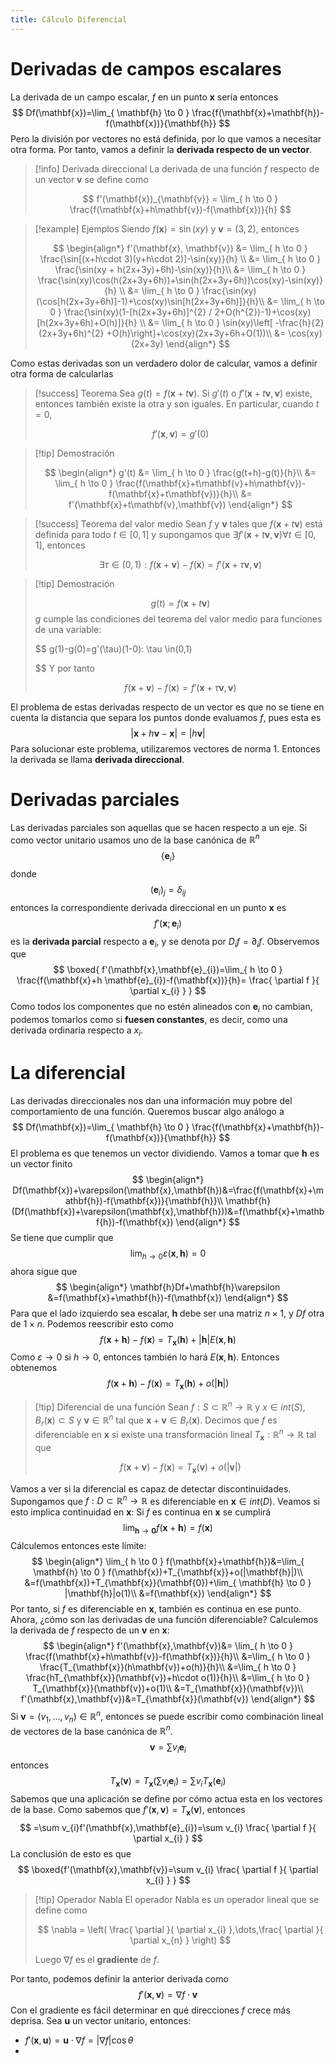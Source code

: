 ```yaml
---
title: Cálculo Diferencial
---
```

# Derivadas de campos escalares
La derivada de un campo escalar, $f$ en un punto $\mathbf{x}$ sería entonces
$$
Df(\mathbf{x})=\lim_{ \mathbf{h} \to 0 } \frac{f(\mathbf{x}+\mathbf{h})-f(\mathbf{x})}{\mathbf{h}} 
$$
Pero la división por vectores no está definida, por lo que vamos a necesitar otra forma.
Por tanto, vamos a definir la **derivada respecto de un vector**.

> [!info] Derivada direccional
> La derivada de una función $f$ respecto de un vector $\mathbf{v}$ se define como
> 
> $$
> f'(\mathbf{x})_{\mathbf{v}} = \lim_{ h \to 0 } \frac{f(\mathbf{x}+h\mathbf{v})-f(\mathbf{x})}{h} 
> $$

> [!example] Ejemplos
> Siendo $f(\mathbf{x})=\sin(xy)$ y $\mathbf{v}=(3,2)$, entonces
> 
> $$
> \begin{align*}
> f'(\mathbf{x}, \mathbf{v}) &= \lim_{ h \to 0 } \frac{\sin[(x+h\cdot 3)(y+h\cdot 2)]-\sin(xy)}{h} \\
> &= \lim_{ h \to 0 } \frac{\sin(xy + h(2x+3y)+6h)-\sin(xy)}{h}\\
> &= \lim_{ h \to 0 } \frac{\sin(xy)\cos(h(2x+3y+6h))+\sin(h(2x+3y+6h))\cos(xy)-\sin(xy)}{h} \\
> &= \lim_{ h \to 0 } \frac{\sin(xy)(\cos[h(2x+3y+6h)]-1)+\cos(xy)\sin[h(2x+3y+6h)]}{h}\\
> &= \lim_{ h \to 0 } \frac{\sin(xy)(1-[h(2x+3y+6h)]^{2} / 2+O(h^{2})-1)+\cos(xy)[h(2x+3y+6h)+O(h)]}{h} \\
> &= \lim_{ h \to 0 } \sin(xy)\left[ -\frac{h}{2}(2x+3y+6h)^{2} +O(h)\right]+\cos(xy)(2x+3y+6h+O(1))\\
> &= \cos(xy)(2x+3y)
> \end{align*}
> $$

Como estas derivadas son un verdadero dolor de calcular, vamos a definir otra forma de calcularlas

> [!success] Teorema
> Sea $g(t)=f(\mathbf{x}+t\mathbf{v})$. Si $g'(t)$ o $f'(\mathbf{x}+t\mathbf{v}, \mathbf{v})$ existe, entonces también existe la otra y son iguales. En particular, cuando $t=0$,
> 
> $$
> f'(\mathbf{x},\mathbf{v})=g'(0)
> $$

> [!tip] Demostración
> 
> $$
> \begin{align*}
> g'(t) &= \lim_{ h \to 0 } \frac{g(t+h)-g(t)}{h}\\
> &= \lim_{ h \to 0 } \frac{f(\mathbf{x}+t\mathbf{v}+h\mathbf{v})-f(\mathbf{x}+t\mathbf{v})}{h}\\
> &= f'(\mathbf{x}+t\mathbf{v},\mathbf{v})
> \end{align*}
> $$

> [!success] Teorema del valor medio
> Sean $f$ y $\mathbf{v}$ tales que $f(\mathbf{x}+t\mathbf{v})$ está definida para todo $t\in [0,1]$ y supongamos que $\exists f'(\mathbf{x}+t\mathbf{v},\mathbf{v}) \forall t\in [0,1]$, entonces
> 
> $$
> \exists \tau \in(0,1):f(\mathbf{x}+\mathbf{v})-f(\mathbf{x})=f'(\mathbf{x}+\tau \mathbf{v},\mathbf{v})
> $$
> 

 > [!tip] Demostración
 > 
 > $$
> g(t)=f(\mathbf{x}+t\mathbf{v})
> $$
> $g$ cumple las condiciones del teorema del valor medio para funciones de una variable:
> 
> $$
> g(1)-g(0)=g'(\tau)(1-0): \tau \in(0,1)
> 
> $$
> Y por tanto
> 
> $$
> f(\mathbf{x}+\mathbf{v})-f(\mathbf{x})=f'(\mathbf{x}+\tau \mathbf{v},\mathbf{v})
> $$

El problema de estas derivadas respecto de un vector es que no se tiene en cuenta la distancia que separa los puntos donde evaluamos $f$, pues esta es
$$
\lvert \mathbf{x}+h\mathbf{v}-\mathbf{x} \rvert =\lvert h\mathbf{v} \rvert 
$$
Para solucionar este problema, utilizaremos vectores de norma $1$. Entonces la derivada se llama **derivada direccional**.

# Derivadas parciales
Las derivadas parciales son aquellas que se hacen respecto a un eje. Si como vector unitario usamos uno de la base canónica de $\mathbb{R}^{n}$
$$
\{ \mathbf{e}_{i} \}
$$
donde
$$
(\mathbf{e}_{i})_{j}=\delta_{ij}
$$
entonces la correspondiente derivada direccional en un punto $\mathbf{x}$ es
$$
f'(\mathbf{x};\mathbf{e}_{i})
$$
es la **derivada parcial** respecto a $\mathbf{e}_{i}$, y se denota por $D_{i}f=\partial_{i}f$.
Observemos que
$$
\boxed{
f'(\mathbf{x},\mathbf{e}_{i})=\lim_{ h \to 0 } \frac{f(\mathbf{x}+h \mathbf{e}_{i})-f(\mathbf{x})}{h}= \frac{ \partial f }{ \partial x_{i} } 
}
$$
Como todos los componentes que no estén alineados con $\mathbf{e}_{i}$ no cambian, podemos tomarlos como si **fuesen constantes**, es decir, como una derivada ordinaria respecto a $x_{i}$.
# La diferencial
Las derivadas direccionales nos dan una información muy pobre del comportamiento de una función. Queremos buscar algo análogo a
$$
Df(\mathbf{x})=\lim_{ \mathbf{h} \to 0 } \frac{f(\mathbf{x}+\mathbf{h})-f(\mathbf{x})}{\mathbf{h}} 
$$
El problema es que tenemos un vector dividiendo. Vamos a tomar que $\mathbf{h}$ es un vector finito
$$
\begin{align*}
Df(\mathbf{x})+\varepsilon(\mathbf{x},\mathbf{h})&=\frac{f(\mathbf{x}+\mathbf{h})-f(\mathbf{x})}{\mathbf{h}}\\
\mathbf{h}(Df(\mathbf{x})+\varepsilon(\mathbf{x},\mathbf{h}))&=f(\mathbf{x}+\mathbf{h})-f(\mathbf{x})
\end{align*}
$$
Se tiene que cumplir que
$$
\lim_{ h \to 0 } \varepsilon(\mathbf{x},\mathbf{h})=0 
$$
ahora sigue que
$$
\begin{align*}
\mathbf{h}Df+\mathbf{h}\varepsilon &=f(\mathbf{x}+\mathbf{h})-f(\mathbf{x})
\end{align*}
$$
Para que el lado izquierdo sea escalar, $\mathbf{h}$ debe ser una matriz $n\times 1$, y $Df$ otra de $1\times n$. Podemos reescribir esto como
$$
f(\mathbf{x}+\mathbf{h})-f(\mathbf{x})=T_{\mathbf{x}}(\mathbf{h})+|\mathbf{h}|E(\mathbf{x},\mathbf{h})
$$
Como $\varepsilon\to {0}$ si $h\to 0$, entonces también lo hará $E(\mathbf{x},\mathbf{h})$. Entonces obtenemos
$$
f(\mathbf{x}+\mathbf{h})-f(\mathbf{x})=T_{\mathbf{x}}(\mathbf{h})+o(|\mathbf{h}|)
$$

> [!tip] Diferencial de una función
> Sean $f:S\subset \mathbb{R}^n\to \mathbb{R}$ y $x \in int(S)$, $B_{r}(\mathbf{x})\subset S$ y $\mathbf{v}\in \mathbb{R}^{n}$ tal que $\mathbf{x}+\mathbf{v}\in B_{r}(\mathbf{x})$.
> Decimos que $f$ es diferenciable en $\mathbf{x}$ si existe una transformación lineal $T_{\mathbf{x}}:\mathbb{R}^{n}\to \mathbb{R}$ tal que
> 
> $$
> f(\mathbf{x}+\mathbf{v})-f(\mathbf{x})=T_{\mathbf{x}}(\mathbf{v})+o(|\mathbf{v}|)
> $$

Vamos a ver si la diferencial es capaz de detectar discontinuidades.
Supongamos que $f:D\subset \mathbb{R}^n\to \mathbb{R}$ es diferenciable en $\mathbf{x}\in int(D)$. Veamos si esto implica continuidad en $\mathbf{x}$:
Si $f$ es continua en $\mathbf{x}$ se cumplirá
$$
\lim_{ \mathbf{h} \to \mathbf{0} } f(\mathbf{x}+\mathbf{h})=f(\mathbf{x})
$$
Cálculemos entonces este límite:
$$
\begin{align*}
\lim_{ h \to 0 } f(\mathbf{x}+\mathbf{h})&=\lim_{ \mathbf{h} \to 0 } f(\mathbf{x})+T_{\mathbf{x}}+o(|\mathbf{h}|)\\
&=f(\mathbf{x})+T_{\mathbf{x}}(\mathbf{0})+\lim_{ \mathbf{h} \to 0 } |\mathbf{h}|o(1)\\
&=f(\mathbf{x})
\end{align*}
$$
Por tanto, si $f$ es diferenciable en $\mathbf{x}$, también es continua en ese punto.
Ahora, ¿cómo son las derivadas de una función diferenciable?
Calculemos la derivada de $f$ respecto de un $\mathbf{v}$ en $\mathbf{x}$:
$$
\begin{align*}
f'(\mathbf{x},\mathbf{v})&= \lim_{ h \to 0 } \frac{f(\mathbf{x}+h\mathbf{v})-f(\mathbf{x})}{h}\\
&=\lim_{ h \to 0 } \frac{T_{\mathbf{x}}(h\mathbf{v})+o(h)}{h}\\
&=\lim_{ h \to 0 } \frac{hT_{\mathbf{x}}(\mathbf{v})+h\cdot o(1)}{h}\\
&=\lim_{ h \to 0 } T_{\mathbf{x}}(\mathbf{v})+o(1)\\
&=T_{\mathbf{x}}(\mathbf{v})\\
f'(\mathbf{x},\mathbf{v})&=T_{\mathbf{x}}(\mathbf{v})
\end{align*}
$$
Si $\mathbf{v}=(v_{1},\dots,v_{n})\in \mathbb{R}^{n}$, entonces se puede escribir como combinación lineal de vectores de la base canónica de $\mathbb{R}^{n}$.
$$
\mathbf{v}=\sum v_{i}\mathbf{e}_{i}
$$
entonces
$$
T_{\mathbf{x}}(\mathbf{v})=T_{\mathbf{x}}\left( \sum v_{i}\mathbf{e}_{i} \right)=\sum v_{i}T_{\mathbf{x}}(\mathbf{e}_{i})
$$
Sabemos que una aplicación se define por cómo actua esta en los vectores de la base. Como sabemos que $f'(\mathbf{x},\mathbf{v})=T_{\mathbf{x}}(\mathbf{v})$, entonces
$$
=\sum v_{i}f'(\mathbf{x},\mathbf{e}_{i})=\sum v_{i} \frac{ \partial f }{ \partial x_{i} } 
$$
La conclusión de esto es que
$$
\boxed{f'(\mathbf{x},\mathbf{v})=\sum v_{i} \frac{ \partial f }{ \partial x_{i} } }
$$
> [!tip] Operador Nabla
> El operador Nabla es un operador lineal que se define como
> 
> $$
> \nabla = \left( \frac{ \partial  }{ \partial x_{i} },\dots,\frac{ \partial  }{ \partial x_{n} }   \right)
> $$
> 
> Luego $\nabla f$ es el **gradiente** de $f$.

Por tanto, podemos definir la anterior derivada como
$$
f'(\mathbf{x},\mathbf{v})=\nabla f\cdot \mathbf{v}
$$
Con el gradiente es fácil determinar en qué direcciones $f$ crece más deprisa.
Sea $\mathbf{u}$ un vector unitario, entonces:
- $f'(\mathbf{x},\mathbf{u})=\mathbf{u}\cdot \nabla f=|\nabla f|\cos\theta$
- 